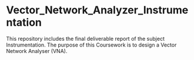 # Vector_Network_Analyzer_Instrumentation
This repository includes the final deliverable report of the subject Instrumentation. The purpose of this Coursework is to design a Vector Network Analyser (VNA).
